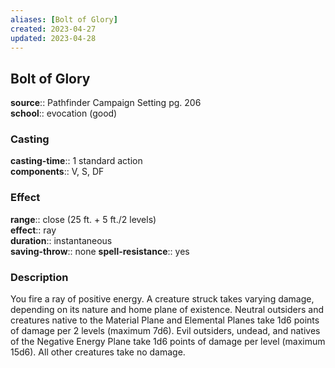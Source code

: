 ```yaml
---
aliases: [Bolt of Glory]
created: 2023-04-27
updated: 2023-04-28
---
```


## Bolt of Glory

**source**:: Pathfinder Campaign Setting pg. 206  
**school**:: evocation (good)

### Casting

**casting-time**:: 1 standard action  
**components**:: V, S, DF

### Effect

**range**:: close (25 ft. + 5 ft./2 levels)  
**effect**:: ray  
**duration**:: instantaneous  
**saving-throw**:: none
**spell-resistance**:: yes

### Description

You fire a ray of positive energy. A creature struck takes varying damage, depending on its nature and home plane of existence. Neutral outsiders and creatures native to the Material Plane and Elemental Planes take 1d6 points of damage per 2 levels (maximum 7d6). Evil outsiders, undead, and natives of the Negative Energy Plane take 1d6 points of damage per level (maximum 15d6). All other creatures take no damage.
